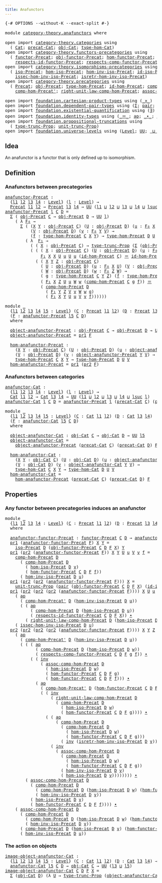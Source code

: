 ```yaml
---
title: Anafunctors
---
```


<pre class="Agda"><a id="37" class="Symbol">{-#</a> <a id="41" class="Keyword">OPTIONS</a> <a id="49" class="Pragma">--without-K</a> <a id="61" class="Pragma">--exact-split</a> <a id="75" class="Symbol">#-}</a>

<a id="80" class="Keyword">module</a> <a id="87" href="category-theory.anafunctors.html" class="Module">category-theory.anafunctors</a> <a id="115" class="Keyword">where</a>

<a id="122" class="Keyword">open</a> <a id="127" class="Keyword">import</a> <a id="134" href="category-theory.categories.html" class="Module">category-theory.categories</a> <a id="161" class="Keyword">using</a>
  <a id="169" class="Symbol">(</a> <a id="171" href="category-theory.categories.html#2113" class="Function">Cat</a><a id="174" class="Symbol">;</a> <a id="176" href="category-theory.categories.html#2263" class="Function">precat-Cat</a><a id="186" class="Symbol">;</a> <a id="188" href="category-theory.categories.html#2313" class="Function">obj-Cat</a><a id="195" class="Symbol">;</a> <a id="197" href="category-theory.categories.html#2443" class="Function">type-hom-Cat</a><a id="209" class="Symbol">)</a>
<a id="211" class="Keyword">open</a> <a id="216" class="Keyword">import</a> <a id="223" href="category-theory.functors-precategories.html" class="Module">category-theory.functors-precategories</a> <a id="262" class="Keyword">using</a>
  <a id="270" class="Symbol">(</a> <a id="272" href="category-theory.functors-precategories.html#1065" class="Function">functor-Precat</a><a id="286" class="Symbol">;</a> <a id="288" href="category-theory.functors-precategories.html#1595" class="Function">obj-functor-Precat</a><a id="306" class="Symbol">;</a> <a id="308" href="category-theory.functors-precategories.html#1691" class="Function">hom-functor-Precat</a><a id="326" class="Symbol">;</a>
    <a id="332" href="category-theory.functors-precategories.html#2238" class="Function">respects-id-functor-Precat</a><a id="358" class="Symbol">;</a> <a id="360" href="category-theory.functors-precategories.html#1912" class="Function">respects-comp-functor-Precat</a><a id="388" class="Symbol">)</a>
<a id="390" class="Keyword">open</a> <a id="395" class="Keyword">import</a> <a id="402" href="category-theory.isomorphisms-precategories.html" class="Module">category-theory.isomorphisms-precategories</a> <a id="445" class="Keyword">using</a>
  <a id="453" class="Symbol">(</a> <a id="455" href="category-theory.isomorphisms-precategories.html#3065" class="Function">iso-Precat</a><a id="465" class="Symbol">;</a> <a id="467" href="category-theory.isomorphisms-precategories.html#3173" class="Function">hom-iso-Precat</a><a id="481" class="Symbol">;</a> <a id="483" href="category-theory.isomorphisms-precategories.html#3526" class="Function">hom-inv-iso-Precat</a><a id="501" class="Symbol">;</a> <a id="503" href="category-theory.isomorphisms-precategories.html#4737" class="Function">id-iso-Precat</a><a id="516" class="Symbol">;</a>
    <a id="522" href="category-theory.isomorphisms-precategories.html#3671" class="Function">issec-hom-inv-iso-Precat</a><a id="546" class="Symbol">;</a> <a id="548" href="category-theory.isomorphisms-precategories.html#3908" class="Function">isretr-hom-inv-iso-Precat</a><a id="573" class="Symbol">)</a>
<a id="575" class="Keyword">open</a> <a id="580" class="Keyword">import</a> <a id="587" href="category-theory.precategories.html" class="Module">category-theory.precategories</a> <a id="617" class="Keyword">using</a>
  <a id="625" class="Symbol">(</a> <a id="627" href="category-theory.precategories.html#2237" class="Function">Precat</a><a id="633" class="Symbol">;</a> <a id="635" href="category-theory.precategories.html#2550" class="Function">obj-Precat</a><a id="645" class="Symbol">;</a> <a id="647" href="category-theory.precategories.html#2669" class="Function">type-hom-Precat</a><a id="662" class="Symbol">;</a> <a id="664" href="category-theory.precategories.html#3826" class="Function">id-hom-Precat</a><a id="677" class="Symbol">;</a> <a id="679" href="category-theory.precategories.html#3051" class="Function">comp-hom-Precat</a><a id="694" class="Symbol">;</a>
    <a id="700" href="category-theory.precategories.html#3218" class="Function">comp-hom-Precat&#39;</a><a id="716" class="Symbol">;</a> <a id="718" href="category-theory.precategories.html#4116" class="Function">right-unit-law-comp-hom-Precat</a><a id="748" class="Symbol">;</a> <a id="750" href="category-theory.precategories.html#3376" class="Function">assoc-comp-hom-Precat</a><a id="771" class="Symbol">)</a>

<a id="774" class="Keyword">open</a> <a id="779" class="Keyword">import</a> <a id="786" href="foundation.cartesian-product-types.html" class="Module">foundation.cartesian-product-types</a> <a id="821" class="Keyword">using</a> <a id="827" class="Symbol">(</a><a id="828" href="foundation-core.cartesian-product-types.html#590" class="Function Operator">_×_</a><a id="831" class="Symbol">)</a>
<a id="833" class="Keyword">open</a> <a id="838" class="Keyword">import</a> <a id="845" href="foundation.dependent-pair-types.html" class="Module">foundation.dependent-pair-types</a> <a id="877" class="Keyword">using</a> <a id="883" class="Symbol">(</a><a id="884" href="foundation-core.dependent-pair-types.html#515" class="Record">Σ</a><a id="885" class="Symbol">;</a> <a id="887" href="foundation-core.dependent-pair-types.html#588" class="InductiveConstructor">pair</a><a id="891" class="Symbol">;</a> <a id="893" href="foundation-core.dependent-pair-types.html#605" class="Field">pr1</a><a id="896" class="Symbol">;</a> <a id="898" href="foundation-core.dependent-pair-types.html#617" class="Field">pr2</a><a id="901" class="Symbol">)</a>
<a id="903" class="Keyword">open</a> <a id="908" class="Keyword">import</a> <a id="915" href="foundation.existential-quantification.html" class="Module">foundation.existential-quantification</a> <a id="953" class="Keyword">using</a> <a id="959" class="Symbol">(</a><a id="960" href="foundation.existential-quantification.html#1774" class="Function">∃</a><a id="961" class="Symbol">)</a>
<a id="963" class="Keyword">open</a> <a id="968" class="Keyword">import</a> <a id="975" href="foundation.identity-types.html" class="Module">foundation.identity-types</a> <a id="1001" class="Keyword">using</a> <a id="1007" class="Symbol">(</a><a id="1008" href="foundation-core.identity-types.html#1865" class="Function Operator">_＝_</a><a id="1011" class="Symbol">;</a> <a id="1013" href="foundation-core.identity-types.html#4003" class="Function">ap</a><a id="1015" class="Symbol">;</a> <a id="1017" href="foundation-core.identity-types.html#2425" class="Function Operator">_∙_</a><a id="1020" class="Symbol">;</a> <a id="1022" href="foundation-core.identity-types.html#2729" class="Function">inv</a><a id="1025" class="Symbol">)</a>
<a id="1027" class="Keyword">open</a> <a id="1032" class="Keyword">import</a> <a id="1039" href="foundation.propositional-truncations.html" class="Module">foundation.propositional-truncations</a> <a id="1076" class="Keyword">using</a>
  <a id="1084" class="Symbol">(</a> <a id="1086" href="foundation.propositional-truncations.html#2206" class="Function">type-trunc-Prop</a><a id="1101" class="Symbol">;</a> <a id="1103" href="foundation.propositional-truncations.html#2290" class="Function">unit-trunc-Prop</a><a id="1118" class="Symbol">)</a>
<a id="1120" class="Keyword">open</a> <a id="1125" class="Keyword">import</a> <a id="1132" href="foundation.universe-levels.html" class="Module">foundation.universe-levels</a> <a id="1159" class="Keyword">using</a> <a id="1165" class="Symbol">(</a><a id="1166" href="Agda.Primitive.html#597" class="Postulate">Level</a><a id="1171" class="Symbol">;</a> <a id="1173" href="foundation-core.universe-levels.html#235" class="Primitive">UU</a><a id="1175" class="Symbol">;</a> <a id="1177" href="Agda.Primitive.html#810" class="Primitive Operator">_⊔_</a><a id="1180" class="Symbol">;</a> <a id="1182" href="Agda.Primitive.html#780" class="Primitive">lsuc</a><a id="1186" class="Symbol">)</a>
</pre>
## Idea

An anafunctor is a functor that is only defined up to isomorphism.

## Definition

### Anafunctors between precategories

<pre class="Agda"><a id="anafunctor-Precat"></a><a id="1332" href="category-theory.anafunctors.html#1332" class="Function">anafunctor-Precat</a> <a id="1350" class="Symbol">:</a>
  <a id="1354" class="Symbol">{</a><a id="1355" href="category-theory.anafunctors.html#1355" class="Bound">l1</a> <a id="1358" href="category-theory.anafunctors.html#1358" class="Bound">l2</a> <a id="1361" href="category-theory.anafunctors.html#1361" class="Bound">l3</a> <a id="1364" href="category-theory.anafunctors.html#1364" class="Bound">l4</a> <a id="1367" class="Symbol">:</a> <a id="1369" href="Agda.Primitive.html#597" class="Postulate">Level</a><a id="1374" class="Symbol">}</a> <a id="1376" class="Symbol">(</a><a id="1377" href="category-theory.anafunctors.html#1377" class="Bound">l</a> <a id="1379" class="Symbol">:</a> <a id="1381" href="Agda.Primitive.html#597" class="Postulate">Level</a><a id="1386" class="Symbol">)</a> <a id="1388" class="Symbol">→</a>
  <a id="1392" href="category-theory.precategories.html#2237" class="Function">Precat</a> <a id="1399" href="category-theory.anafunctors.html#1355" class="Bound">l1</a> <a id="1402" href="category-theory.anafunctors.html#1358" class="Bound">l2</a> <a id="1405" class="Symbol">→</a> <a id="1407" href="category-theory.precategories.html#2237" class="Function">Precat</a> <a id="1414" href="category-theory.anafunctors.html#1361" class="Bound">l3</a> <a id="1417" href="category-theory.anafunctors.html#1364" class="Bound">l4</a> <a id="1420" class="Symbol">→</a> <a id="1422" href="foundation-core.universe-levels.html#235" class="Primitive">UU</a> <a id="1425" class="Symbol">(</a><a id="1426" href="category-theory.anafunctors.html#1355" class="Bound">l1</a> <a id="1429" href="Agda.Primitive.html#810" class="Primitive Operator">⊔</a> <a id="1431" href="category-theory.anafunctors.html#1358" class="Bound">l2</a> <a id="1434" href="Agda.Primitive.html#810" class="Primitive Operator">⊔</a> <a id="1436" href="category-theory.anafunctors.html#1361" class="Bound">l3</a> <a id="1439" href="Agda.Primitive.html#810" class="Primitive Operator">⊔</a> <a id="1441" href="category-theory.anafunctors.html#1364" class="Bound">l4</a> <a id="1444" href="Agda.Primitive.html#810" class="Primitive Operator">⊔</a> <a id="1446" href="Agda.Primitive.html#780" class="Primitive">lsuc</a> <a id="1451" href="category-theory.anafunctors.html#1377" class="Bound">l</a><a id="1452" class="Symbol">)</a>
<a id="1454" href="category-theory.anafunctors.html#1332" class="Function">anafunctor-Precat</a> <a id="1472" href="category-theory.anafunctors.html#1472" class="Bound">l</a> <a id="1474" href="category-theory.anafunctors.html#1474" class="Bound">C</a> <a id="1476" href="category-theory.anafunctors.html#1476" class="Bound">D</a> <a id="1478" class="Symbol">=</a>
  <a id="1482" href="foundation-core.dependent-pair-types.html#515" class="Record">Σ</a> <a id="1484" class="Symbol">(</a> <a id="1486" href="category-theory.precategories.html#2550" class="Function">obj-Precat</a> <a id="1497" href="category-theory.anafunctors.html#1474" class="Bound">C</a> <a id="1499" class="Symbol">→</a> <a id="1501" href="category-theory.precategories.html#2550" class="Function">obj-Precat</a> <a id="1512" href="category-theory.anafunctors.html#1476" class="Bound">D</a> <a id="1514" class="Symbol">→</a> <a id="1516" href="foundation-core.universe-levels.html#235" class="Primitive">UU</a> <a id="1519" href="category-theory.anafunctors.html#1472" class="Bound">l</a><a id="1520" class="Symbol">)</a>
    <a id="1526" class="Symbol">(</a> <a id="1528" class="Symbol">λ</a> <a id="1530" href="category-theory.anafunctors.html#1530" class="Bound">F₀</a> <a id="1533" class="Symbol">→</a>
      <a id="1541" href="foundation-core.dependent-pair-types.html#515" class="Record">Σ</a> <a id="1543" class="Symbol">(</a> <a id="1545" class="Symbol">(</a><a id="1546" href="category-theory.anafunctors.html#1546" class="Bound">X</a> <a id="1548" href="category-theory.anafunctors.html#1548" class="Bound">Y</a> <a id="1550" class="Symbol">:</a> <a id="1552" href="category-theory.precategories.html#2550" class="Function">obj-Precat</a> <a id="1563" href="category-theory.anafunctors.html#1474" class="Bound">C</a><a id="1564" class="Symbol">)</a> <a id="1566" class="Symbol">(</a><a id="1567" href="category-theory.anafunctors.html#1567" class="Bound">U</a> <a id="1569" class="Symbol">:</a> <a id="1571" href="category-theory.precategories.html#2550" class="Function">obj-Precat</a> <a id="1582" href="category-theory.anafunctors.html#1476" class="Bound">D</a><a id="1583" class="Symbol">)</a> <a id="1585" class="Symbol">(</a><a id="1586" href="category-theory.anafunctors.html#1586" class="Bound">u</a> <a id="1588" class="Symbol">:</a> <a id="1590" href="category-theory.anafunctors.html#1530" class="Bound">F₀</a> <a id="1593" href="category-theory.anafunctors.html#1546" class="Bound">X</a> <a id="1595" href="category-theory.anafunctors.html#1567" class="Bound">U</a><a id="1596" class="Symbol">)</a> <a id="1598" class="Symbol">→</a>
          <a id="1610" class="Symbol">(</a><a id="1611" href="category-theory.anafunctors.html#1611" class="Bound">V</a> <a id="1613" class="Symbol">:</a> <a id="1615" href="category-theory.precategories.html#2550" class="Function">obj-Precat</a> <a id="1626" href="category-theory.anafunctors.html#1476" class="Bound">D</a><a id="1627" class="Symbol">)</a> <a id="1629" class="Symbol">(</a><a id="1630" href="category-theory.anafunctors.html#1630" class="Bound">v</a> <a id="1632" class="Symbol">:</a> <a id="1634" href="category-theory.anafunctors.html#1530" class="Bound">F₀</a> <a id="1637" href="category-theory.anafunctors.html#1548" class="Bound">Y</a> <a id="1639" href="category-theory.anafunctors.html#1611" class="Bound">V</a><a id="1640" class="Symbol">)</a> <a id="1642" class="Symbol">→</a>
          <a id="1654" class="Symbol">(</a><a id="1655" href="category-theory.anafunctors.html#1655" class="Bound">f</a> <a id="1657" class="Symbol">:</a> <a id="1659" href="category-theory.precategories.html#2669" class="Function">type-hom-Precat</a> <a id="1675" href="category-theory.anafunctors.html#1474" class="Bound">C</a> <a id="1677" href="category-theory.anafunctors.html#1546" class="Bound">X</a> <a id="1679" href="category-theory.anafunctors.html#1548" class="Bound">Y</a><a id="1680" class="Symbol">)</a> <a id="1682" class="Symbol">→</a> <a id="1684" href="category-theory.precategories.html#2669" class="Function">type-hom-Precat</a> <a id="1700" href="category-theory.anafunctors.html#1476" class="Bound">D</a> <a id="1702" href="category-theory.anafunctors.html#1567" class="Bound">U</a> <a id="1704" href="category-theory.anafunctors.html#1611" class="Bound">V</a><a id="1705" class="Symbol">)</a>
        <a id="1715" class="Symbol">(</a> <a id="1717" class="Symbol">λ</a>  <a id="1720" href="category-theory.anafunctors.html#1720" class="Bound">F₁</a> <a id="1723" class="Symbol">→</a>
          <a id="1735" class="Symbol">(</a> <a id="1737" class="Symbol">(</a> <a id="1739" href="category-theory.anafunctors.html#1739" class="Bound">X</a> <a id="1741" class="Symbol">:</a> <a id="1743" href="category-theory.precategories.html#2550" class="Function">obj-Precat</a> <a id="1754" href="category-theory.anafunctors.html#1474" class="Bound">C</a><a id="1755" class="Symbol">)</a> <a id="1757" class="Symbol">→</a> <a id="1759" href="foundation.propositional-truncations.html#2206" class="Function">type-trunc-Prop</a> <a id="1775" class="Symbol">(</a><a id="1776" href="foundation-core.dependent-pair-types.html#515" class="Record">Σ</a> <a id="1778" class="Symbol">(</a><a id="1779" href="category-theory.precategories.html#2550" class="Function">obj-Precat</a> <a id="1790" href="category-theory.anafunctors.html#1476" class="Bound">D</a><a id="1791" class="Symbol">)</a> <a id="1793" class="Symbol">(</a><a id="1794" href="category-theory.anafunctors.html#1530" class="Bound">F₀</a> <a id="1797" href="category-theory.anafunctors.html#1739" class="Bound">X</a><a id="1798" class="Symbol">)))</a> <a id="1802" href="foundation-core.cartesian-product-types.html#590" class="Function Operator">×</a>
          <a id="1814" class="Symbol">(</a> <a id="1816" class="Symbol">(</a> <a id="1818" class="Symbol">(</a> <a id="1820" href="category-theory.anafunctors.html#1820" class="Bound">X</a> <a id="1822" class="Symbol">:</a> <a id="1824" href="category-theory.precategories.html#2550" class="Function">obj-Precat</a> <a id="1835" href="category-theory.anafunctors.html#1474" class="Bound">C</a><a id="1836" class="Symbol">)</a> <a id="1838" class="Symbol">(</a><a id="1839" href="category-theory.anafunctors.html#1839" class="Bound">U</a> <a id="1841" class="Symbol">:</a> <a id="1843" href="category-theory.precategories.html#2550" class="Function">obj-Precat</a> <a id="1854" href="category-theory.anafunctors.html#1476" class="Bound">D</a><a id="1855" class="Symbol">)</a> <a id="1857" class="Symbol">(</a><a id="1858" href="category-theory.anafunctors.html#1858" class="Bound">u</a> <a id="1860" class="Symbol">:</a> <a id="1862" href="category-theory.anafunctors.html#1530" class="Bound">F₀</a> <a id="1865" href="category-theory.anafunctors.html#1820" class="Bound">X</a> <a id="1867" href="category-theory.anafunctors.html#1839" class="Bound">U</a><a id="1868" class="Symbol">)</a> <a id="1870" class="Symbol">→</a>
              <a id="1886" href="category-theory.anafunctors.html#1720" class="Bound">F₁</a> <a id="1889" href="category-theory.anafunctors.html#1820" class="Bound">X</a> <a id="1891" href="category-theory.anafunctors.html#1820" class="Bound">X</a> <a id="1893" href="category-theory.anafunctors.html#1839" class="Bound">U</a> <a id="1895" href="category-theory.anafunctors.html#1858" class="Bound">u</a> <a id="1897" href="category-theory.anafunctors.html#1839" class="Bound">U</a> <a id="1899" href="category-theory.anafunctors.html#1858" class="Bound">u</a> <a id="1901" class="Symbol">(</a><a id="1902" href="category-theory.precategories.html#3826" class="Function">id-hom-Precat</a> <a id="1916" href="category-theory.anafunctors.html#1474" class="Bound">C</a><a id="1917" class="Symbol">)</a> <a id="1919" href="foundation-core.identity-types.html#1865" class="Function Operator">＝</a> <a id="1921" href="category-theory.precategories.html#3826" class="Function">id-hom-Precat</a> <a id="1935" href="category-theory.anafunctors.html#1476" class="Bound">D</a><a id="1936" class="Symbol">)</a> <a id="1938" href="foundation-core.cartesian-product-types.html#590" class="Function Operator">×</a>
            <a id="1952" class="Symbol">(</a> <a id="1954" class="Symbol">(</a> <a id="1956" href="category-theory.anafunctors.html#1956" class="Bound">X</a> <a id="1958" href="category-theory.anafunctors.html#1958" class="Bound">Y</a> <a id="1960" href="category-theory.anafunctors.html#1960" class="Bound">Z</a> <a id="1962" class="Symbol">:</a> <a id="1964" href="category-theory.precategories.html#2550" class="Function">obj-Precat</a> <a id="1975" href="category-theory.anafunctors.html#1474" class="Bound">C</a><a id="1976" class="Symbol">)</a>
              <a id="1992" class="Symbol">(</a> <a id="1994" href="category-theory.anafunctors.html#1994" class="Bound">U</a> <a id="1996" class="Symbol">:</a> <a id="1998" href="category-theory.precategories.html#2550" class="Function">obj-Precat</a> <a id="2009" href="category-theory.anafunctors.html#1476" class="Bound">D</a><a id="2010" class="Symbol">)</a> <a id="2012" class="Symbol">(</a><a id="2013" href="category-theory.anafunctors.html#2013" class="Bound">u</a> <a id="2015" class="Symbol">:</a> <a id="2017" href="category-theory.anafunctors.html#1530" class="Bound">F₀</a> <a id="2020" href="category-theory.anafunctors.html#1956" class="Bound">X</a> <a id="2022" href="category-theory.anafunctors.html#1994" class="Bound">U</a><a id="2023" class="Symbol">)</a> <a id="2025" class="Symbol">(</a><a id="2026" href="category-theory.anafunctors.html#2026" class="Bound">V</a> <a id="2028" class="Symbol">:</a> <a id="2030" href="category-theory.precategories.html#2550" class="Function">obj-Precat</a> <a id="2041" href="category-theory.anafunctors.html#1476" class="Bound">D</a><a id="2042" class="Symbol">)</a> <a id="2044" class="Symbol">(</a><a id="2045" href="category-theory.anafunctors.html#2045" class="Bound">v</a> <a id="2047" class="Symbol">:</a> <a id="2049" href="category-theory.anafunctors.html#1530" class="Bound">F₀</a> <a id="2052" href="category-theory.anafunctors.html#1958" class="Bound">Y</a> <a id="2054" href="category-theory.anafunctors.html#2026" class="Bound">V</a><a id="2055" class="Symbol">)</a>
              <a id="2071" class="Symbol">(</a> <a id="2073" href="category-theory.anafunctors.html#2073" class="Bound">W</a> <a id="2075" class="Symbol">:</a> <a id="2077" href="category-theory.precategories.html#2550" class="Function">obj-Precat</a> <a id="2088" href="category-theory.anafunctors.html#1476" class="Bound">D</a><a id="2089" class="Symbol">)</a> <a id="2091" class="Symbol">(</a><a id="2092" href="category-theory.anafunctors.html#2092" class="Bound">w</a> <a id="2094" class="Symbol">:</a> <a id="2096" href="category-theory.anafunctors.html#1530" class="Bound">F₀</a> <a id="2099" href="category-theory.anafunctors.html#1960" class="Bound">Z</a> <a id="2101" href="category-theory.anafunctors.html#2073" class="Bound">W</a><a id="2102" class="Symbol">)</a> <a id="2104" class="Symbol">→</a>
              <a id="2120" class="Symbol">(</a> <a id="2122" href="category-theory.anafunctors.html#2122" class="Bound">g</a> <a id="2124" class="Symbol">:</a> <a id="2126" href="category-theory.precategories.html#2669" class="Function">type-hom-Precat</a> <a id="2142" href="category-theory.anafunctors.html#1474" class="Bound">C</a> <a id="2144" href="category-theory.anafunctors.html#1958" class="Bound">Y</a> <a id="2146" href="category-theory.anafunctors.html#1960" class="Bound">Z</a><a id="2147" class="Symbol">)</a> <a id="2149" class="Symbol">(</a><a id="2150" href="category-theory.anafunctors.html#2150" class="Bound">f</a> <a id="2152" class="Symbol">:</a> <a id="2154" href="category-theory.precategories.html#2669" class="Function">type-hom-Precat</a> <a id="2170" href="category-theory.anafunctors.html#1474" class="Bound">C</a> <a id="2172" href="category-theory.anafunctors.html#1956" class="Bound">X</a> <a id="2174" href="category-theory.anafunctors.html#1958" class="Bound">Y</a><a id="2175" class="Symbol">)</a> <a id="2177" class="Symbol">→</a>
              <a id="2193" class="Symbol">(</a> <a id="2195" href="category-theory.anafunctors.html#1720" class="Bound">F₁</a> <a id="2198" href="category-theory.anafunctors.html#1956" class="Bound">X</a> <a id="2200" href="category-theory.anafunctors.html#1960" class="Bound">Z</a> <a id="2202" href="category-theory.anafunctors.html#1994" class="Bound">U</a> <a id="2204" href="category-theory.anafunctors.html#2013" class="Bound">u</a> <a id="2206" href="category-theory.anafunctors.html#2073" class="Bound">W</a> <a id="2208" href="category-theory.anafunctors.html#2092" class="Bound">w</a> <a id="2210" class="Symbol">(</a><a id="2211" href="category-theory.precategories.html#3051" class="Function">comp-hom-Precat</a> <a id="2227" href="category-theory.anafunctors.html#1474" class="Bound">C</a> <a id="2229" href="category-theory.anafunctors.html#2122" class="Bound">g</a> <a id="2231" href="category-theory.anafunctors.html#2150" class="Bound">f</a><a id="2232" class="Symbol">))</a> <a id="2235" href="foundation-core.identity-types.html#1865" class="Function Operator">＝</a>
              <a id="2251" class="Symbol">(</a> <a id="2253" href="category-theory.precategories.html#3051" class="Function">comp-hom-Precat</a> <a id="2269" href="category-theory.anafunctors.html#1476" class="Bound">D</a>
                <a id="2287" class="Symbol">(</a> <a id="2289" href="category-theory.anafunctors.html#1720" class="Bound">F₁</a> <a id="2292" href="category-theory.anafunctors.html#1958" class="Bound">Y</a> <a id="2294" href="category-theory.anafunctors.html#1960" class="Bound">Z</a> <a id="2296" href="category-theory.anafunctors.html#2026" class="Bound">V</a> <a id="2298" href="category-theory.anafunctors.html#2045" class="Bound">v</a> <a id="2300" href="category-theory.anafunctors.html#2073" class="Bound">W</a> <a id="2302" href="category-theory.anafunctors.html#2092" class="Bound">w</a> <a id="2304" href="category-theory.anafunctors.html#2122" class="Bound">g</a><a id="2305" class="Symbol">)</a>
                <a id="2323" class="Symbol">(</a> <a id="2325" href="category-theory.anafunctors.html#1720" class="Bound">F₁</a> <a id="2328" href="category-theory.anafunctors.html#1956" class="Bound">X</a> <a id="2330" href="category-theory.anafunctors.html#1958" class="Bound">Y</a> <a id="2332" href="category-theory.anafunctors.html#1994" class="Bound">U</a> <a id="2334" href="category-theory.anafunctors.html#2013" class="Bound">u</a> <a id="2336" href="category-theory.anafunctors.html#2026" class="Bound">V</a> <a id="2338" href="category-theory.anafunctors.html#2045" class="Bound">v</a> <a id="2340" href="category-theory.anafunctors.html#2150" class="Bound">f</a><a id="2341" class="Symbol">))))))</a>

<a id="2349" class="Keyword">module</a> <a id="2356" href="category-theory.anafunctors.html#2356" class="Module">_</a>
  <a id="2360" class="Symbol">{</a><a id="2361" href="category-theory.anafunctors.html#2361" class="Bound">l1</a> <a id="2364" href="category-theory.anafunctors.html#2364" class="Bound">l2</a> <a id="2367" href="category-theory.anafunctors.html#2367" class="Bound">l3</a> <a id="2370" href="category-theory.anafunctors.html#2370" class="Bound">l4</a> <a id="2373" href="category-theory.anafunctors.html#2373" class="Bound">l5</a> <a id="2376" class="Symbol">:</a> <a id="2378" href="Agda.Primitive.html#597" class="Postulate">Level</a><a id="2383" class="Symbol">}</a> <a id="2385" class="Symbol">(</a><a id="2386" href="category-theory.anafunctors.html#2386" class="Bound">C</a> <a id="2388" class="Symbol">:</a> <a id="2390" href="category-theory.precategories.html#2237" class="Function">Precat</a> <a id="2397" href="category-theory.anafunctors.html#2361" class="Bound">l1</a> <a id="2400" href="category-theory.anafunctors.html#2364" class="Bound">l2</a><a id="2402" class="Symbol">)</a> <a id="2404" class="Symbol">(</a><a id="2405" href="category-theory.anafunctors.html#2405" class="Bound">D</a> <a id="2407" class="Symbol">:</a> <a id="2409" href="category-theory.precategories.html#2237" class="Function">Precat</a> <a id="2416" href="category-theory.anafunctors.html#2367" class="Bound">l3</a> <a id="2419" href="category-theory.anafunctors.html#2370" class="Bound">l4</a><a id="2421" class="Symbol">)</a>
  <a id="2425" class="Symbol">(</a><a id="2426" href="category-theory.anafunctors.html#2426" class="Bound">F</a> <a id="2428" class="Symbol">:</a> <a id="2430" href="category-theory.anafunctors.html#1332" class="Function">anafunctor-Precat</a> <a id="2448" href="category-theory.anafunctors.html#2373" class="Bound">l5</a> <a id="2451" href="category-theory.anafunctors.html#2386" class="Bound">C</a> <a id="2453" href="category-theory.anafunctors.html#2405" class="Bound">D</a><a id="2454" class="Symbol">)</a>
  <a id="2458" class="Keyword">where</a>
  
  <a id="2469" href="category-theory.anafunctors.html#2469" class="Function">object-anafunctor-Precat</a> <a id="2494" class="Symbol">:</a> <a id="2496" href="category-theory.precategories.html#2550" class="Function">obj-Precat</a> <a id="2507" href="category-theory.anafunctors.html#2386" class="Bound">C</a> <a id="2509" class="Symbol">→</a> <a id="2511" href="category-theory.precategories.html#2550" class="Function">obj-Precat</a> <a id="2522" href="category-theory.anafunctors.html#2405" class="Bound">D</a> <a id="2524" class="Symbol">→</a> <a id="2526" href="foundation-core.universe-levels.html#235" class="Primitive">UU</a> <a id="2529" href="category-theory.anafunctors.html#2373" class="Bound">l5</a>
  <a id="2534" href="category-theory.anafunctors.html#2469" class="Function">object-anafunctor-Precat</a> <a id="2559" class="Symbol">=</a> <a id="2561" href="foundation-core.dependent-pair-types.html#605" class="Field">pr1</a> <a id="2565" href="category-theory.anafunctors.html#2426" class="Bound">F</a>

  <a id="2570" href="category-theory.anafunctors.html#2570" class="Function">hom-anafunctor-Precat</a> <a id="2592" class="Symbol">:</a>
    <a id="2598" class="Symbol">(</a><a id="2599" href="category-theory.anafunctors.html#2599" class="Bound">X</a> <a id="2601" href="category-theory.anafunctors.html#2601" class="Bound">Y</a> <a id="2603" class="Symbol">:</a> <a id="2605" href="category-theory.precategories.html#2550" class="Function">obj-Precat</a> <a id="2616" href="category-theory.anafunctors.html#2386" class="Bound">C</a><a id="2617" class="Symbol">)</a> <a id="2619" class="Symbol">(</a><a id="2620" href="category-theory.anafunctors.html#2620" class="Bound">U</a> <a id="2622" class="Symbol">:</a> <a id="2624" href="category-theory.precategories.html#2550" class="Function">obj-Precat</a> <a id="2635" href="category-theory.anafunctors.html#2405" class="Bound">D</a><a id="2636" class="Symbol">)</a> <a id="2638" class="Symbol">(</a><a id="2639" href="category-theory.anafunctors.html#2639" class="Bound">u</a> <a id="2641" class="Symbol">:</a> <a id="2643" href="category-theory.anafunctors.html#2469" class="Function">object-anafunctor-Precat</a> <a id="2668" href="category-theory.anafunctors.html#2599" class="Bound">X</a> <a id="2670" href="category-theory.anafunctors.html#2620" class="Bound">U</a><a id="2671" class="Symbol">)</a>
    <a id="2677" class="Symbol">(</a><a id="2678" href="category-theory.anafunctors.html#2678" class="Bound">V</a> <a id="2680" class="Symbol">:</a> <a id="2682" href="category-theory.precategories.html#2550" class="Function">obj-Precat</a> <a id="2693" href="category-theory.anafunctors.html#2405" class="Bound">D</a><a id="2694" class="Symbol">)</a> <a id="2696" class="Symbol">(</a><a id="2697" href="category-theory.anafunctors.html#2697" class="Bound">v</a> <a id="2699" class="Symbol">:</a> <a id="2701" href="category-theory.anafunctors.html#2469" class="Function">object-anafunctor-Precat</a> <a id="2726" href="category-theory.anafunctors.html#2601" class="Bound">Y</a> <a id="2728" href="category-theory.anafunctors.html#2678" class="Bound">V</a><a id="2729" class="Symbol">)</a> <a id="2731" class="Symbol">→</a>
    <a id="2737" href="category-theory.precategories.html#2669" class="Function">type-hom-Precat</a> <a id="2753" href="category-theory.anafunctors.html#2386" class="Bound">C</a> <a id="2755" href="category-theory.anafunctors.html#2599" class="Bound">X</a> <a id="2757" href="category-theory.anafunctors.html#2601" class="Bound">Y</a> <a id="2759" class="Symbol">→</a> <a id="2761" href="category-theory.precategories.html#2669" class="Function">type-hom-Precat</a> <a id="2777" href="category-theory.anafunctors.html#2405" class="Bound">D</a> <a id="2779" href="category-theory.anafunctors.html#2620" class="Bound">U</a> <a id="2781" href="category-theory.anafunctors.html#2678" class="Bound">V</a>
  <a id="2785" href="category-theory.anafunctors.html#2570" class="Function">hom-anafunctor-Precat</a> <a id="2807" class="Symbol">=</a> <a id="2809" href="foundation-core.dependent-pair-types.html#605" class="Field">pr1</a> <a id="2813" class="Symbol">(</a><a id="2814" href="foundation-core.dependent-pair-types.html#617" class="Field">pr2</a> <a id="2818" href="category-theory.anafunctors.html#2426" class="Bound">F</a><a id="2819" class="Symbol">)</a>
</pre>
### Anafunctors between categories

<pre class="Agda"><a id="anafunctor-Cat"></a><a id="2870" href="category-theory.anafunctors.html#2870" class="Function">anafunctor-Cat</a> <a id="2885" class="Symbol">:</a>
  <a id="2889" class="Symbol">{</a><a id="2890" href="category-theory.anafunctors.html#2890" class="Bound">l1</a> <a id="2893" href="category-theory.anafunctors.html#2893" class="Bound">l2</a> <a id="2896" href="category-theory.anafunctors.html#2896" class="Bound">l3</a> <a id="2899" href="category-theory.anafunctors.html#2899" class="Bound">l4</a> <a id="2902" class="Symbol">:</a> <a id="2904" href="Agda.Primitive.html#597" class="Postulate">Level</a><a id="2909" class="Symbol">}</a> <a id="2911" class="Symbol">(</a><a id="2912" href="category-theory.anafunctors.html#2912" class="Bound">l</a> <a id="2914" class="Symbol">:</a> <a id="2916" href="Agda.Primitive.html#597" class="Postulate">Level</a><a id="2921" class="Symbol">)</a> <a id="2923" class="Symbol">→</a>
  <a id="2927" href="category-theory.categories.html#2113" class="Function">Cat</a> <a id="2931" href="category-theory.anafunctors.html#2890" class="Bound">l1</a> <a id="2934" href="category-theory.anafunctors.html#2893" class="Bound">l2</a> <a id="2937" class="Symbol">→</a> <a id="2939" href="category-theory.categories.html#2113" class="Function">Cat</a> <a id="2943" href="category-theory.anafunctors.html#2896" class="Bound">l3</a> <a id="2946" href="category-theory.anafunctors.html#2899" class="Bound">l4</a> <a id="2949" class="Symbol">→</a> <a id="2951" href="foundation-core.universe-levels.html#235" class="Primitive">UU</a> <a id="2954" class="Symbol">(</a><a id="2955" href="category-theory.anafunctors.html#2890" class="Bound">l1</a> <a id="2958" href="Agda.Primitive.html#810" class="Primitive Operator">⊔</a> <a id="2960" href="category-theory.anafunctors.html#2893" class="Bound">l2</a> <a id="2963" href="Agda.Primitive.html#810" class="Primitive Operator">⊔</a> <a id="2965" href="category-theory.anafunctors.html#2896" class="Bound">l3</a> <a id="2968" href="Agda.Primitive.html#810" class="Primitive Operator">⊔</a> <a id="2970" href="category-theory.anafunctors.html#2899" class="Bound">l4</a> <a id="2973" href="Agda.Primitive.html#810" class="Primitive Operator">⊔</a> <a id="2975" href="Agda.Primitive.html#780" class="Primitive">lsuc</a> <a id="2980" href="category-theory.anafunctors.html#2912" class="Bound">l</a><a id="2981" class="Symbol">)</a>
<a id="2983" href="category-theory.anafunctors.html#2870" class="Function">anafunctor-Cat</a> <a id="2998" href="category-theory.anafunctors.html#2998" class="Bound">l</a> <a id="3000" href="category-theory.anafunctors.html#3000" class="Bound">C</a> <a id="3002" href="category-theory.anafunctors.html#3002" class="Bound">D</a> <a id="3004" class="Symbol">=</a> <a id="3006" href="category-theory.anafunctors.html#1332" class="Function">anafunctor-Precat</a> <a id="3024" href="category-theory.anafunctors.html#2998" class="Bound">l</a> <a id="3026" class="Symbol">(</a><a id="3027" href="category-theory.categories.html#2263" class="Function">precat-Cat</a> <a id="3038" href="category-theory.anafunctors.html#3000" class="Bound">C</a><a id="3039" class="Symbol">)</a> <a id="3041" class="Symbol">(</a><a id="3042" href="category-theory.categories.html#2263" class="Function">precat-Cat</a> <a id="3053" href="category-theory.anafunctors.html#3002" class="Bound">D</a><a id="3054" class="Symbol">)</a>

<a id="3057" class="Keyword">module</a> <a id="3064" href="category-theory.anafunctors.html#3064" class="Module">_</a>
  <a id="3068" class="Symbol">{</a><a id="3069" href="category-theory.anafunctors.html#3069" class="Bound">l1</a> <a id="3072" href="category-theory.anafunctors.html#3072" class="Bound">l2</a> <a id="3075" href="category-theory.anafunctors.html#3075" class="Bound">l3</a> <a id="3078" href="category-theory.anafunctors.html#3078" class="Bound">l4</a> <a id="3081" href="category-theory.anafunctors.html#3081" class="Bound">l5</a> <a id="3084" class="Symbol">:</a> <a id="3086" href="Agda.Primitive.html#597" class="Postulate">Level</a><a id="3091" class="Symbol">}</a> <a id="3093" class="Symbol">(</a><a id="3094" href="category-theory.anafunctors.html#3094" class="Bound">C</a> <a id="3096" class="Symbol">:</a> <a id="3098" href="category-theory.categories.html#2113" class="Function">Cat</a> <a id="3102" href="category-theory.anafunctors.html#3069" class="Bound">l1</a> <a id="3105" href="category-theory.anafunctors.html#3072" class="Bound">l2</a><a id="3107" class="Symbol">)</a> <a id="3109" class="Symbol">(</a><a id="3110" href="category-theory.anafunctors.html#3110" class="Bound">D</a> <a id="3112" class="Symbol">:</a> <a id="3114" href="category-theory.categories.html#2113" class="Function">Cat</a> <a id="3118" href="category-theory.anafunctors.html#3075" class="Bound">l3</a> <a id="3121" href="category-theory.anafunctors.html#3078" class="Bound">l4</a><a id="3123" class="Symbol">)</a>
  <a id="3127" class="Symbol">(</a><a id="3128" href="category-theory.anafunctors.html#3128" class="Bound">F</a> <a id="3130" class="Symbol">:</a> <a id="3132" href="category-theory.anafunctors.html#2870" class="Function">anafunctor-Cat</a> <a id="3147" href="category-theory.anafunctors.html#3081" class="Bound">l5</a> <a id="3150" href="category-theory.anafunctors.html#3094" class="Bound">C</a> <a id="3152" href="category-theory.anafunctors.html#3110" class="Bound">D</a><a id="3153" class="Symbol">)</a>
  <a id="3157" class="Keyword">where</a>
  
  <a id="3168" href="category-theory.anafunctors.html#3168" class="Function">object-anafunctor-Cat</a> <a id="3190" class="Symbol">:</a> <a id="3192" href="category-theory.categories.html#2313" class="Function">obj-Cat</a> <a id="3200" href="category-theory.anafunctors.html#3094" class="Bound">C</a> <a id="3202" class="Symbol">→</a> <a id="3204" href="category-theory.categories.html#2313" class="Function">obj-Cat</a> <a id="3212" href="category-theory.anafunctors.html#3110" class="Bound">D</a> <a id="3214" class="Symbol">→</a> <a id="3216" href="foundation-core.universe-levels.html#235" class="Primitive">UU</a> <a id="3219" href="category-theory.anafunctors.html#3081" class="Bound">l5</a>
  <a id="3224" href="category-theory.anafunctors.html#3168" class="Function">object-anafunctor-Cat</a> <a id="3246" class="Symbol">=</a>
    <a id="3252" href="category-theory.anafunctors.html#2469" class="Function">object-anafunctor-Precat</a> <a id="3277" class="Symbol">(</a><a id="3278" href="category-theory.categories.html#2263" class="Function">precat-Cat</a> <a id="3289" href="category-theory.anafunctors.html#3094" class="Bound">C</a><a id="3290" class="Symbol">)</a> <a id="3292" class="Symbol">(</a><a id="3293" href="category-theory.categories.html#2263" class="Function">precat-Cat</a> <a id="3304" href="category-theory.anafunctors.html#3110" class="Bound">D</a><a id="3305" class="Symbol">)</a> <a id="3307" href="category-theory.anafunctors.html#3128" class="Bound">F</a>

  <a id="3312" href="category-theory.anafunctors.html#3312" class="Function">hom-anafunctor-Cat</a> <a id="3331" class="Symbol">:</a>
    <a id="3337" class="Symbol">(</a><a id="3338" href="category-theory.anafunctors.html#3338" class="Bound">X</a> <a id="3340" href="category-theory.anafunctors.html#3340" class="Bound">Y</a> <a id="3342" class="Symbol">:</a> <a id="3344" href="category-theory.categories.html#2313" class="Function">obj-Cat</a> <a id="3352" href="category-theory.anafunctors.html#3094" class="Bound">C</a><a id="3353" class="Symbol">)</a> <a id="3355" class="Symbol">(</a><a id="3356" href="category-theory.anafunctors.html#3356" class="Bound">U</a> <a id="3358" class="Symbol">:</a> <a id="3360" href="category-theory.categories.html#2313" class="Function">obj-Cat</a> <a id="3368" href="category-theory.anafunctors.html#3110" class="Bound">D</a><a id="3369" class="Symbol">)</a> <a id="3371" class="Symbol">(</a><a id="3372" href="category-theory.anafunctors.html#3372" class="Bound">u</a> <a id="3374" class="Symbol">:</a> <a id="3376" href="category-theory.anafunctors.html#3168" class="Function">object-anafunctor-Cat</a> <a id="3398" href="category-theory.anafunctors.html#3338" class="Bound">X</a> <a id="3400" href="category-theory.anafunctors.html#3356" class="Bound">U</a><a id="3401" class="Symbol">)</a>
    <a id="3407" class="Symbol">(</a><a id="3408" href="category-theory.anafunctors.html#3408" class="Bound">V</a> <a id="3410" class="Symbol">:</a> <a id="3412" href="category-theory.categories.html#2313" class="Function">obj-Cat</a> <a id="3420" href="category-theory.anafunctors.html#3110" class="Bound">D</a><a id="3421" class="Symbol">)</a> <a id="3423" class="Symbol">(</a><a id="3424" href="category-theory.anafunctors.html#3424" class="Bound">v</a> <a id="3426" class="Symbol">:</a> <a id="3428" href="category-theory.anafunctors.html#3168" class="Function">object-anafunctor-Cat</a> <a id="3450" href="category-theory.anafunctors.html#3340" class="Bound">Y</a> <a id="3452" href="category-theory.anafunctors.html#3408" class="Bound">V</a><a id="3453" class="Symbol">)</a> <a id="3455" class="Symbol">→</a>
    <a id="3461" href="category-theory.categories.html#2443" class="Function">type-hom-Cat</a> <a id="3474" href="category-theory.anafunctors.html#3094" class="Bound">C</a> <a id="3476" href="category-theory.anafunctors.html#3338" class="Bound">X</a> <a id="3478" href="category-theory.anafunctors.html#3340" class="Bound">Y</a> <a id="3480" class="Symbol">→</a> <a id="3482" href="category-theory.categories.html#2443" class="Function">type-hom-Cat</a> <a id="3495" href="category-theory.anafunctors.html#3110" class="Bound">D</a> <a id="3497" href="category-theory.anafunctors.html#3356" class="Bound">U</a> <a id="3499" href="category-theory.anafunctors.html#3408" class="Bound">V</a>
  <a id="3503" href="category-theory.anafunctors.html#3312" class="Function">hom-anafunctor-Cat</a> <a id="3522" class="Symbol">=</a>
    <a id="3528" href="category-theory.anafunctors.html#2570" class="Function">hom-anafunctor-Precat</a> <a id="3550" class="Symbol">(</a><a id="3551" href="category-theory.categories.html#2263" class="Function">precat-Cat</a> <a id="3562" href="category-theory.anafunctors.html#3094" class="Bound">C</a><a id="3563" class="Symbol">)</a> <a id="3565" class="Symbol">(</a><a id="3566" href="category-theory.categories.html#2263" class="Function">precat-Cat</a> <a id="3577" href="category-theory.anafunctors.html#3110" class="Bound">D</a><a id="3578" class="Symbol">)</a> <a id="3580" href="category-theory.anafunctors.html#3128" class="Bound">F</a>
</pre>
## Properties

### Any functor between precategories induces an anafunctor

<pre class="Agda"><a id="3671" class="Keyword">module</a> <a id="3678" href="category-theory.anafunctors.html#3678" class="Module">_</a>
  <a id="3682" class="Symbol">{</a><a id="3683" href="category-theory.anafunctors.html#3683" class="Bound">l1</a> <a id="3686" href="category-theory.anafunctors.html#3686" class="Bound">l2</a> <a id="3689" href="category-theory.anafunctors.html#3689" class="Bound">l3</a> <a id="3692" href="category-theory.anafunctors.html#3692" class="Bound">l4</a> <a id="3695" class="Symbol">:</a> <a id="3697" href="Agda.Primitive.html#597" class="Postulate">Level</a><a id="3702" class="Symbol">}</a> <a id="3704" class="Symbol">(</a><a id="3705" href="category-theory.anafunctors.html#3705" class="Bound">C</a> <a id="3707" class="Symbol">:</a> <a id="3709" href="category-theory.precategories.html#2237" class="Function">Precat</a> <a id="3716" href="category-theory.anafunctors.html#3683" class="Bound">l1</a> <a id="3719" href="category-theory.anafunctors.html#3686" class="Bound">l2</a><a id="3721" class="Symbol">)</a> <a id="3723" class="Symbol">(</a><a id="3724" href="category-theory.anafunctors.html#3724" class="Bound">D</a> <a id="3726" class="Symbol">:</a> <a id="3728" href="category-theory.precategories.html#2237" class="Function">Precat</a> <a id="3735" href="category-theory.anafunctors.html#3689" class="Bound">l3</a> <a id="3738" href="category-theory.anafunctors.html#3692" class="Bound">l4</a><a id="3740" class="Symbol">)</a>
  <a id="3744" class="Keyword">where</a>
  
  <a id="3755" href="category-theory.anafunctors.html#3755" class="Function">anafunctor-functor-Precat</a> <a id="3781" class="Symbol">:</a> <a id="3783" href="category-theory.functors-precategories.html#1065" class="Function">functor-Precat</a> <a id="3798" href="category-theory.anafunctors.html#3705" class="Bound">C</a> <a id="3800" href="category-theory.anafunctors.html#3724" class="Bound">D</a> <a id="3802" class="Symbol">→</a> <a id="3804" href="category-theory.anafunctors.html#1332" class="Function">anafunctor-Precat</a> <a id="3822" href="category-theory.anafunctors.html#3692" class="Bound">l4</a> <a id="3825" href="category-theory.anafunctors.html#3705" class="Bound">C</a> <a id="3827" href="category-theory.anafunctors.html#3724" class="Bound">D</a>
  <a id="3831" href="foundation-core.dependent-pair-types.html#605" class="Field">pr1</a> <a id="3835" class="Symbol">(</a><a id="3836" href="category-theory.anafunctors.html#3755" class="Function">anafunctor-functor-Precat</a> <a id="3862" href="category-theory.anafunctors.html#3862" class="Bound">F</a><a id="3863" class="Symbol">)</a> <a id="3865" href="category-theory.anafunctors.html#3865" class="Bound">X</a> <a id="3867" href="category-theory.anafunctors.html#3867" class="Bound">Y</a> <a id="3869" class="Symbol">=</a>
    <a id="3875" href="category-theory.isomorphisms-precategories.html#3065" class="Function">iso-Precat</a> <a id="3886" href="category-theory.anafunctors.html#3724" class="Bound">D</a> <a id="3888" class="Symbol">(</a><a id="3889" href="category-theory.functors-precategories.html#1595" class="Function">obj-functor-Precat</a> <a id="3908" href="category-theory.anafunctors.html#3705" class="Bound">C</a> <a id="3910" href="category-theory.anafunctors.html#3724" class="Bound">D</a> <a id="3912" href="category-theory.anafunctors.html#3862" class="Bound">F</a> <a id="3914" href="category-theory.anafunctors.html#3865" class="Bound">X</a><a id="3915" class="Symbol">)</a> <a id="3917" href="category-theory.anafunctors.html#3867" class="Bound">Y</a>
  <a id="3921" href="foundation-core.dependent-pair-types.html#605" class="Field">pr1</a> <a id="3925" class="Symbol">(</a><a id="3926" href="foundation-core.dependent-pair-types.html#617" class="Field">pr2</a> <a id="3930" class="Symbol">(</a><a id="3931" href="category-theory.anafunctors.html#3755" class="Function">anafunctor-functor-Precat</a> <a id="3957" href="category-theory.anafunctors.html#3957" class="Bound">F</a><a id="3958" class="Symbol">))</a> <a id="3961" href="category-theory.anafunctors.html#3961" class="Bound">X</a> <a id="3963" href="category-theory.anafunctors.html#3963" class="Bound">Y</a> <a id="3965" href="category-theory.anafunctors.html#3965" class="Bound">U</a> <a id="3967" href="category-theory.anafunctors.html#3967" class="Bound">u</a> <a id="3969" href="category-theory.anafunctors.html#3969" class="Bound">V</a> <a id="3971" href="category-theory.anafunctors.html#3971" class="Bound">v</a> <a id="3973" href="category-theory.anafunctors.html#3973" class="Bound">f</a> <a id="3975" class="Symbol">=</a>
    <a id="3981" href="category-theory.precategories.html#3051" class="Function">comp-hom-Precat</a> <a id="3997" href="category-theory.anafunctors.html#3724" class="Bound">D</a>
      <a id="4005" class="Symbol">(</a> <a id="4007" href="category-theory.precategories.html#3051" class="Function">comp-hom-Precat</a> <a id="4023" href="category-theory.anafunctors.html#3724" class="Bound">D</a>
        <a id="4033" class="Symbol">(</a> <a id="4035" href="category-theory.isomorphisms-precategories.html#3173" class="Function">hom-iso-Precat</a> <a id="4050" href="category-theory.anafunctors.html#3724" class="Bound">D</a> <a id="4052" href="category-theory.anafunctors.html#3971" class="Bound">v</a><a id="4053" class="Symbol">)</a>
        <a id="4063" class="Symbol">(</a> <a id="4065" href="category-theory.functors-precategories.html#1691" class="Function">hom-functor-Precat</a> <a id="4084" href="category-theory.anafunctors.html#3705" class="Bound">C</a> <a id="4086" href="category-theory.anafunctors.html#3724" class="Bound">D</a> <a id="4088" href="category-theory.anafunctors.html#3957" class="Bound">F</a> <a id="4090" href="category-theory.anafunctors.html#3973" class="Bound">f</a><a id="4091" class="Symbol">))</a>
      <a id="4100" class="Symbol">(</a> <a id="4102" href="category-theory.isomorphisms-precategories.html#3526" class="Function">hom-inv-iso-Precat</a> <a id="4121" href="category-theory.anafunctors.html#3724" class="Bound">D</a> <a id="4123" href="category-theory.anafunctors.html#3967" class="Bound">u</a><a id="4124" class="Symbol">)</a>
  <a id="4128" href="foundation-core.dependent-pair-types.html#605" class="Field">pr1</a> <a id="4132" class="Symbol">(</a><a id="4133" href="foundation-core.dependent-pair-types.html#617" class="Field">pr2</a> <a id="4137" class="Symbol">(</a><a id="4138" href="foundation-core.dependent-pair-types.html#617" class="Field">pr2</a> <a id="4142" class="Symbol">(</a><a id="4143" href="category-theory.anafunctors.html#3755" class="Function">anafunctor-functor-Precat</a> <a id="4169" href="category-theory.anafunctors.html#4169" class="Bound">F</a><a id="4170" class="Symbol">)))</a> <a id="4174" href="category-theory.anafunctors.html#4174" class="Bound">X</a> <a id="4176" class="Symbol">=</a>
    <a id="4182" href="foundation.propositional-truncations.html#2290" class="Function">unit-trunc-Prop</a> <a id="4198" class="Symbol">(</a><a id="4199" href="foundation-core.dependent-pair-types.html#588" class="InductiveConstructor">pair</a> <a id="4204" class="Symbol">(</a><a id="4205" href="category-theory.functors-precategories.html#1595" class="Function">obj-functor-Precat</a> <a id="4224" href="category-theory.anafunctors.html#3705" class="Bound">C</a> <a id="4226" href="category-theory.anafunctors.html#3724" class="Bound">D</a> <a id="4228" href="category-theory.anafunctors.html#4169" class="Bound">F</a> <a id="4230" href="category-theory.anafunctors.html#4174" class="Bound">X</a><a id="4231" class="Symbol">)</a> <a id="4233" class="Symbol">(</a><a id="4234" href="category-theory.isomorphisms-precategories.html#4737" class="Function">id-iso-Precat</a> <a id="4248" href="category-theory.anafunctors.html#3724" class="Bound">D</a><a id="4249" class="Symbol">))</a>
  <a id="4254" href="foundation-core.dependent-pair-types.html#605" class="Field">pr1</a> <a id="4258" class="Symbol">(</a><a id="4259" href="foundation-core.dependent-pair-types.html#617" class="Field">pr2</a> <a id="4263" class="Symbol">(</a><a id="4264" href="foundation-core.dependent-pair-types.html#617" class="Field">pr2</a> <a id="4268" class="Symbol">(</a><a id="4269" href="foundation-core.dependent-pair-types.html#617" class="Field">pr2</a> <a id="4273" class="Symbol">(</a><a id="4274" href="category-theory.anafunctors.html#3755" class="Function">anafunctor-functor-Precat</a> <a id="4300" href="category-theory.anafunctors.html#4300" class="Bound">F</a><a id="4301" class="Symbol">))))</a> <a id="4306" href="category-theory.anafunctors.html#4306" class="Bound">X</a> <a id="4308" href="category-theory.anafunctors.html#4308" class="Bound">U</a> <a id="4310" href="category-theory.anafunctors.html#4310" class="Bound">u</a> <a id="4312" class="Symbol">=</a>
    <a id="4318" class="Symbol">(</a> <a id="4320" href="foundation-core.identity-types.html#4003" class="Function">ap</a>
      <a id="4329" class="Symbol">(</a> <a id="4331" href="category-theory.precategories.html#3218" class="Function">comp-hom-Precat&#39;</a> <a id="4348" href="category-theory.anafunctors.html#3724" class="Bound">D</a> <a id="4350" class="Symbol">(</a><a id="4351" href="category-theory.isomorphisms-precategories.html#3526" class="Function">hom-inv-iso-Precat</a> <a id="4370" href="category-theory.anafunctors.html#3724" class="Bound">D</a> <a id="4372" href="category-theory.anafunctors.html#4310" class="Bound">u</a><a id="4373" class="Symbol">))</a>
      <a id="4382" class="Symbol">(</a> <a id="4384" class="Symbol">(</a> <a id="4386" href="foundation-core.identity-types.html#4003" class="Function">ap</a>
          <a id="4399" class="Symbol">(</a> <a id="4401" href="category-theory.precategories.html#3051" class="Function">comp-hom-Precat</a> <a id="4417" href="category-theory.anafunctors.html#3724" class="Bound">D</a> <a id="4419" class="Symbol">(</a><a id="4420" href="category-theory.isomorphisms-precategories.html#3173" class="Function">hom-iso-Precat</a> <a id="4435" href="category-theory.anafunctors.html#3724" class="Bound">D</a> <a id="4437" href="category-theory.anafunctors.html#4310" class="Bound">u</a><a id="4438" class="Symbol">))</a>
          <a id="4451" class="Symbol">(</a> <a id="4453" href="category-theory.functors-precategories.html#2238" class="Function">respects-id-functor-Precat</a> <a id="4480" href="category-theory.anafunctors.html#3705" class="Bound">C</a> <a id="4482" href="category-theory.anafunctors.html#3724" class="Bound">D</a> <a id="4484" href="category-theory.anafunctors.html#4300" class="Bound">F</a> <a id="4486" href="category-theory.anafunctors.html#4306" class="Bound">X</a><a id="4487" class="Symbol">))</a> <a id="4490" href="foundation-core.identity-types.html#2425" class="Function Operator">∙</a>
        <a id="4500" class="Symbol">(</a> <a id="4502" href="category-theory.precategories.html#4116" class="Function">right-unit-law-comp-hom-Precat</a> <a id="4533" href="category-theory.anafunctors.html#3724" class="Bound">D</a> <a id="4535" class="Symbol">(</a><a id="4536" href="category-theory.isomorphisms-precategories.html#3173" class="Function">hom-iso-Precat</a> <a id="4551" href="category-theory.anafunctors.html#3724" class="Bound">D</a> <a id="4553" href="category-theory.anafunctors.html#4310" class="Bound">u</a><a id="4554" class="Symbol">))))</a> <a id="4559" href="foundation-core.identity-types.html#2425" class="Function Operator">∙</a>
    <a id="4565" class="Symbol">(</a> <a id="4567" href="category-theory.isomorphisms-precategories.html#3671" class="Function">issec-hom-inv-iso-Precat</a> <a id="4592" href="category-theory.anafunctors.html#3724" class="Bound">D</a> <a id="4594" href="category-theory.anafunctors.html#4310" class="Bound">u</a><a id="4595" class="Symbol">)</a>
  <a id="4599" href="foundation-core.dependent-pair-types.html#617" class="Field">pr2</a> <a id="4603" class="Symbol">(</a><a id="4604" href="foundation-core.dependent-pair-types.html#617" class="Field">pr2</a> <a id="4608" class="Symbol">(</a><a id="4609" href="foundation-core.dependent-pair-types.html#617" class="Field">pr2</a> <a id="4613" class="Symbol">(</a><a id="4614" href="foundation-core.dependent-pair-types.html#617" class="Field">pr2</a> <a id="4618" class="Symbol">(</a><a id="4619" href="category-theory.anafunctors.html#3755" class="Function">anafunctor-functor-Precat</a> <a id="4645" href="category-theory.anafunctors.html#4645" class="Bound">F</a><a id="4646" class="Symbol">))))</a> <a id="4651" href="category-theory.anafunctors.html#4651" class="Bound">X</a> <a id="4653" href="category-theory.anafunctors.html#4653" class="Bound">Y</a> <a id="4655" href="category-theory.anafunctors.html#4655" class="Bound">Z</a> <a id="4657" href="category-theory.anafunctors.html#4657" class="Bound">U</a> <a id="4659" href="category-theory.anafunctors.html#4659" class="Bound">u</a> <a id="4661" href="category-theory.anafunctors.html#4661" class="Bound">V</a> <a id="4663" href="category-theory.anafunctors.html#4663" class="Bound">v</a> <a id="4665" href="category-theory.anafunctors.html#4665" class="Bound">W</a> <a id="4667" href="category-theory.anafunctors.html#4667" class="Bound">w</a> <a id="4669" href="category-theory.anafunctors.html#4669" class="Bound">g</a> <a id="4671" href="category-theory.anafunctors.html#4671" class="Bound">f</a> <a id="4673" class="Symbol">=</a>
    <a id="4679" class="Symbol">(</a> <a id="4681" href="foundation-core.identity-types.html#4003" class="Function">ap</a>
      <a id="4690" class="Symbol">(</a> <a id="4692" href="category-theory.precategories.html#3218" class="Function">comp-hom-Precat&#39;</a> <a id="4709" href="category-theory.anafunctors.html#3724" class="Bound">D</a> <a id="4711" class="Symbol">(</a><a id="4712" href="category-theory.isomorphisms-precategories.html#3526" class="Function">hom-inv-iso-Precat</a> <a id="4731" href="category-theory.anafunctors.html#3724" class="Bound">D</a> <a id="4733" href="category-theory.anafunctors.html#4659" class="Bound">u</a><a id="4734" class="Symbol">))</a>
      <a id="4743" class="Symbol">(</a> <a id="4745" class="Symbol">(</a> <a id="4747" class="Symbol">(</a> <a id="4749" href="foundation-core.identity-types.html#4003" class="Function">ap</a>
            <a id="4764" class="Symbol">(</a> <a id="4766" href="category-theory.precategories.html#3051" class="Function">comp-hom-Precat</a> <a id="4782" href="category-theory.anafunctors.html#3724" class="Bound">D</a> <a id="4784" class="Symbol">(</a><a id="4785" href="category-theory.isomorphisms-precategories.html#3173" class="Function">hom-iso-Precat</a> <a id="4800" href="category-theory.anafunctors.html#3724" class="Bound">D</a> <a id="4802" href="category-theory.anafunctors.html#4667" class="Bound">w</a><a id="4803" class="Symbol">))</a>
            <a id="4818" class="Symbol">(</a> <a id="4820" href="category-theory.functors-precategories.html#1912" class="Function">respects-comp-functor-Precat</a> <a id="4849" href="category-theory.anafunctors.html#3705" class="Bound">C</a> <a id="4851" href="category-theory.anafunctors.html#3724" class="Bound">D</a> <a id="4853" href="category-theory.anafunctors.html#4645" class="Bound">F</a> <a id="4855" href="category-theory.anafunctors.html#4669" class="Bound">g</a> <a id="4857" href="category-theory.anafunctors.html#4671" class="Bound">f</a><a id="4858" class="Symbol">))</a> <a id="4861" href="foundation-core.identity-types.html#2425" class="Function Operator">∙</a>
          <a id="4873" class="Symbol">(</a> <a id="4875" class="Symbol">(</a> <a id="4877" href="foundation-core.identity-types.html#2729" class="Function">inv</a>
              <a id="4895" class="Symbol">(</a> <a id="4897" href="category-theory.precategories.html#3376" class="Function">assoc-comp-hom-Precat</a> <a id="4919" href="category-theory.anafunctors.html#3724" class="Bound">D</a>
                <a id="4937" class="Symbol">(</a> <a id="4939" href="category-theory.isomorphisms-precategories.html#3173" class="Function">hom-iso-Precat</a> <a id="4954" href="category-theory.anafunctors.html#3724" class="Bound">D</a> <a id="4956" href="category-theory.anafunctors.html#4667" class="Bound">w</a><a id="4957" class="Symbol">)</a>
                <a id="4975" class="Symbol">(</a> <a id="4977" href="category-theory.functors-precategories.html#1691" class="Function">hom-functor-Precat</a> <a id="4996" href="category-theory.anafunctors.html#3705" class="Bound">C</a> <a id="4998" href="category-theory.anafunctors.html#3724" class="Bound">D</a> <a id="5000" href="category-theory.anafunctors.html#4645" class="Bound">F</a> <a id="5002" href="category-theory.anafunctors.html#4669" class="Bound">g</a><a id="5003" class="Symbol">)</a>
                <a id="5021" class="Symbol">(</a> <a id="5023" href="category-theory.functors-precategories.html#1691" class="Function">hom-functor-Precat</a> <a id="5042" href="category-theory.anafunctors.html#3705" class="Bound">C</a> <a id="5044" href="category-theory.anafunctors.html#3724" class="Bound">D</a> <a id="5046" href="category-theory.anafunctors.html#4645" class="Bound">F</a> <a id="5048" href="category-theory.anafunctors.html#4671" class="Bound">f</a><a id="5049" class="Symbol">)))</a> <a id="5053" href="foundation-core.identity-types.html#2425" class="Function Operator">∙</a>
            <a id="5067" class="Symbol">(</a> <a id="5069" href="foundation-core.identity-types.html#4003" class="Function">ap</a>
              <a id="5086" class="Symbol">(</a> <a id="5088" href="category-theory.precategories.html#3218" class="Function">comp-hom-Precat&#39;</a> <a id="5105" href="category-theory.anafunctors.html#3724" class="Bound">D</a> <a id="5107" class="Symbol">(</a><a id="5108" href="category-theory.functors-precategories.html#1691" class="Function">hom-functor-Precat</a> <a id="5127" href="category-theory.anafunctors.html#3705" class="Bound">C</a> <a id="5129" href="category-theory.anafunctors.html#3724" class="Bound">D</a> <a id="5131" href="category-theory.anafunctors.html#4645" class="Bound">F</a> <a id="5133" href="category-theory.anafunctors.html#4671" class="Bound">f</a><a id="5134" class="Symbol">))</a>
              <a id="5151" class="Symbol">(</a> <a id="5153" class="Symbol">(</a> <a id="5155" href="foundation-core.identity-types.html#2729" class="Function">inv</a>
                  <a id="5177" class="Symbol">(</a> <a id="5179" href="category-theory.precategories.html#4116" class="Function">right-unit-law-comp-hom-Precat</a> <a id="5210" href="category-theory.anafunctors.html#3724" class="Bound">D</a>
                    <a id="5232" class="Symbol">(</a> <a id="5234" href="category-theory.precategories.html#3051" class="Function">comp-hom-Precat</a> <a id="5250" href="category-theory.anafunctors.html#3724" class="Bound">D</a>
                      <a id="5274" class="Symbol">(</a> <a id="5276" href="category-theory.isomorphisms-precategories.html#3173" class="Function">hom-iso-Precat</a> <a id="5291" href="category-theory.anafunctors.html#3724" class="Bound">D</a> <a id="5293" href="category-theory.anafunctors.html#4667" class="Bound">w</a><a id="5294" class="Symbol">)</a>
                      <a id="5318" class="Symbol">(</a> <a id="5320" href="category-theory.functors-precategories.html#1691" class="Function">hom-functor-Precat</a> <a id="5339" href="category-theory.anafunctors.html#3705" class="Bound">C</a> <a id="5341" href="category-theory.anafunctors.html#3724" class="Bound">D</a> <a id="5343" href="category-theory.anafunctors.html#4645" class="Bound">F</a> <a id="5345" href="category-theory.anafunctors.html#4669" class="Bound">g</a><a id="5346" class="Symbol">))))</a> <a id="5351" href="foundation-core.identity-types.html#2425" class="Function Operator">∙</a>
                <a id="5369" class="Symbol">(</a> <a id="5371" class="Symbol">(</a> <a id="5373" href="foundation-core.identity-types.html#4003" class="Function">ap</a>
                    <a id="5396" class="Symbol">(</a> <a id="5398" href="category-theory.precategories.html#3051" class="Function">comp-hom-Precat</a> <a id="5414" href="category-theory.anafunctors.html#3724" class="Bound">D</a>
                      <a id="5438" class="Symbol">(</a> <a id="5440" href="category-theory.precategories.html#3051" class="Function">comp-hom-Precat</a> <a id="5456" href="category-theory.anafunctors.html#3724" class="Bound">D</a>
                        <a id="5482" class="Symbol">(</a> <a id="5484" href="category-theory.isomorphisms-precategories.html#3173" class="Function">hom-iso-Precat</a> <a id="5499" href="category-theory.anafunctors.html#3724" class="Bound">D</a> <a id="5501" href="category-theory.anafunctors.html#4667" class="Bound">w</a><a id="5502" class="Symbol">)</a>
                        <a id="5528" class="Symbol">(</a> <a id="5530" href="category-theory.functors-precategories.html#1691" class="Function">hom-functor-Precat</a> <a id="5549" href="category-theory.anafunctors.html#3705" class="Bound">C</a> <a id="5551" href="category-theory.anafunctors.html#3724" class="Bound">D</a> <a id="5553" href="category-theory.anafunctors.html#4645" class="Bound">F</a> <a id="5555" href="category-theory.anafunctors.html#4669" class="Bound">g</a><a id="5556" class="Symbol">)))</a>
                      <a id="5582" class="Symbol">(</a> <a id="5584" href="foundation-core.identity-types.html#2729" class="Function">inv</a> <a id="5588" class="Symbol">(</a><a id="5589" href="category-theory.isomorphisms-precategories.html#3908" class="Function">isretr-hom-inv-iso-Precat</a> <a id="5615" href="category-theory.anafunctors.html#3724" class="Bound">D</a> <a id="5617" href="category-theory.anafunctors.html#4663" class="Bound">v</a><a id="5618" class="Symbol">)))</a> <a id="5622" href="foundation-core.identity-types.html#2425" class="Function Operator">∙</a>
                  <a id="5642" class="Symbol">(</a> <a id="5644" href="foundation-core.identity-types.html#2729" class="Function">inv</a>
                    <a id="5668" class="Symbol">(</a> <a id="5670" href="category-theory.precategories.html#3376" class="Function">assoc-comp-hom-Precat</a> <a id="5692" href="category-theory.anafunctors.html#3724" class="Bound">D</a>
                      <a id="5716" class="Symbol">(</a> <a id="5718" href="category-theory.precategories.html#3051" class="Function">comp-hom-Precat</a> <a id="5734" href="category-theory.anafunctors.html#3724" class="Bound">D</a>
                        <a id="5760" class="Symbol">(</a> <a id="5762" href="category-theory.isomorphisms-precategories.html#3173" class="Function">hom-iso-Precat</a> <a id="5777" href="category-theory.anafunctors.html#3724" class="Bound">D</a> <a id="5779" href="category-theory.anafunctors.html#4667" class="Bound">w</a><a id="5780" class="Symbol">)</a>
                        <a id="5806" class="Symbol">(</a> <a id="5808" href="category-theory.functors-precategories.html#1691" class="Function">hom-functor-Precat</a> <a id="5827" href="category-theory.anafunctors.html#3705" class="Bound">C</a> <a id="5829" href="category-theory.anafunctors.html#3724" class="Bound">D</a> <a id="5831" href="category-theory.anafunctors.html#4645" class="Bound">F</a> <a id="5833" href="category-theory.anafunctors.html#4669" class="Bound">g</a><a id="5834" class="Symbol">))</a>
                      <a id="5859" class="Symbol">(</a> <a id="5861" href="category-theory.isomorphisms-precategories.html#3526" class="Function">hom-inv-iso-Precat</a> <a id="5880" href="category-theory.anafunctors.html#3724" class="Bound">D</a> <a id="5882" href="category-theory.anafunctors.html#4663" class="Bound">v</a><a id="5883" class="Symbol">)</a>
                      <a id="5907" class="Symbol">(</a> <a id="5909" href="category-theory.isomorphisms-precategories.html#3173" class="Function">hom-iso-Precat</a> <a id="5924" href="category-theory.anafunctors.html#3724" class="Bound">D</a> <a id="5926" href="category-theory.anafunctors.html#4663" class="Bound">v</a><a id="5927" class="Symbol">))))))))</a> <a id="5936" href="foundation-core.identity-types.html#2425" class="Function Operator">∙</a>
        <a id="5946" class="Symbol">(</a> <a id="5948" href="category-theory.precategories.html#3376" class="Function">assoc-comp-hom-Precat</a> <a id="5970" href="category-theory.anafunctors.html#3724" class="Bound">D</a>
          <a id="5982" class="Symbol">(</a> <a id="5984" href="category-theory.precategories.html#3051" class="Function">comp-hom-Precat</a> <a id="6000" href="category-theory.anafunctors.html#3724" class="Bound">D</a>
            <a id="6014" class="Symbol">(</a> <a id="6016" href="category-theory.precategories.html#3051" class="Function">comp-hom-Precat</a> <a id="6032" href="category-theory.anafunctors.html#3724" class="Bound">D</a> <a id="6034" class="Symbol">(</a><a id="6035" href="category-theory.isomorphisms-precategories.html#3173" class="Function">hom-iso-Precat</a> <a id="6050" href="category-theory.anafunctors.html#3724" class="Bound">D</a> <a id="6052" href="category-theory.anafunctors.html#4667" class="Bound">w</a><a id="6053" class="Symbol">)</a> <a id="6055" class="Symbol">(</a><a id="6056" href="category-theory.functors-precategories.html#1691" class="Function">hom-functor-Precat</a> <a id="6075" href="category-theory.anafunctors.html#3705" class="Bound">C</a> <a id="6077" href="category-theory.anafunctors.html#3724" class="Bound">D</a> <a id="6079" href="category-theory.anafunctors.html#4645" class="Bound">F</a> <a id="6081" href="category-theory.anafunctors.html#4669" class="Bound">g</a><a id="6082" class="Symbol">))</a>
            <a id="6097" class="Symbol">(</a> <a id="6099" href="category-theory.isomorphisms-precategories.html#3526" class="Function">hom-inv-iso-Precat</a> <a id="6118" href="category-theory.anafunctors.html#3724" class="Bound">D</a> <a id="6120" href="category-theory.anafunctors.html#4663" class="Bound">v</a><a id="6121" class="Symbol">))</a>
          <a id="6134" class="Symbol">(</a> <a id="6136" href="category-theory.isomorphisms-precategories.html#3173" class="Function">hom-iso-Precat</a> <a id="6151" href="category-theory.anafunctors.html#3724" class="Bound">D</a> <a id="6153" href="category-theory.anafunctors.html#4663" class="Bound">v</a><a id="6154" class="Symbol">)</a>
          <a id="6166" class="Symbol">(</a> <a id="6168" href="category-theory.functors-precategories.html#1691" class="Function">hom-functor-Precat</a> <a id="6187" href="category-theory.anafunctors.html#3705" class="Bound">C</a> <a id="6189" href="category-theory.anafunctors.html#3724" class="Bound">D</a> <a id="6191" href="category-theory.anafunctors.html#4645" class="Bound">F</a> <a id="6193" href="category-theory.anafunctors.html#4671" class="Bound">f</a><a id="6194" class="Symbol">))))</a> <a id="6199" href="foundation-core.identity-types.html#2425" class="Function Operator">∙</a>
    <a id="6205" class="Symbol">(</a> <a id="6207" href="category-theory.precategories.html#3376" class="Function">assoc-comp-hom-Precat</a> <a id="6229" href="category-theory.anafunctors.html#3724" class="Bound">D</a>
      <a id="6237" class="Symbol">(</a> <a id="6239" href="category-theory.precategories.html#3051" class="Function">comp-hom-Precat</a> <a id="6255" href="category-theory.anafunctors.html#3724" class="Bound">D</a>
        <a id="6265" class="Symbol">(</a> <a id="6267" href="category-theory.precategories.html#3051" class="Function">comp-hom-Precat</a> <a id="6283" href="category-theory.anafunctors.html#3724" class="Bound">D</a> <a id="6285" class="Symbol">(</a><a id="6286" href="category-theory.isomorphisms-precategories.html#3173" class="Function">hom-iso-Precat</a> <a id="6301" href="category-theory.anafunctors.html#3724" class="Bound">D</a> <a id="6303" href="category-theory.anafunctors.html#4667" class="Bound">w</a><a id="6304" class="Symbol">)</a> <a id="6306" class="Symbol">(</a><a id="6307" href="category-theory.functors-precategories.html#1691" class="Function">hom-functor-Precat</a> <a id="6326" href="category-theory.anafunctors.html#3705" class="Bound">C</a> <a id="6328" href="category-theory.anafunctors.html#3724" class="Bound">D</a> <a id="6330" href="category-theory.anafunctors.html#4645" class="Bound">F</a> <a id="6332" href="category-theory.anafunctors.html#4669" class="Bound">g</a><a id="6333" class="Symbol">))</a>
        <a id="6344" class="Symbol">(</a> <a id="6346" href="category-theory.isomorphisms-precategories.html#3526" class="Function">hom-inv-iso-Precat</a> <a id="6365" href="category-theory.anafunctors.html#3724" class="Bound">D</a> <a id="6367" href="category-theory.anafunctors.html#4663" class="Bound">v</a><a id="6368" class="Symbol">))</a>
      <a id="6377" class="Symbol">(</a> <a id="6379" href="category-theory.precategories.html#3051" class="Function">comp-hom-Precat</a> <a id="6395" href="category-theory.anafunctors.html#3724" class="Bound">D</a> <a id="6397" class="Symbol">(</a><a id="6398" href="category-theory.isomorphisms-precategories.html#3173" class="Function">hom-iso-Precat</a> <a id="6413" href="category-theory.anafunctors.html#3724" class="Bound">D</a> <a id="6415" href="category-theory.anafunctors.html#4663" class="Bound">v</a><a id="6416" class="Symbol">)</a> <a id="6418" class="Symbol">(</a><a id="6419" href="category-theory.functors-precategories.html#1691" class="Function">hom-functor-Precat</a> <a id="6438" href="category-theory.anafunctors.html#3705" class="Bound">C</a> <a id="6440" href="category-theory.anafunctors.html#3724" class="Bound">D</a> <a id="6442" href="category-theory.anafunctors.html#4645" class="Bound">F</a> <a id="6444" href="category-theory.anafunctors.html#4671" class="Bound">f</a><a id="6445" class="Symbol">))</a>
      <a id="6454" class="Symbol">(</a> <a id="6456" href="category-theory.isomorphisms-precategories.html#3526" class="Function">hom-inv-iso-Precat</a> <a id="6475" href="category-theory.anafunctors.html#3724" class="Bound">D</a> <a id="6477" href="category-theory.anafunctors.html#4659" class="Bound">u</a><a id="6478" class="Symbol">))</a>
</pre>
### The action on objects

<pre class="Agda"><a id="image-object-anafunctor-Cat"></a><a id="6521" href="category-theory.anafunctors.html#6521" class="Function">image-object-anafunctor-Cat</a> <a id="6549" class="Symbol">:</a>
  <a id="6553" class="Symbol">{</a><a id="6554" href="category-theory.anafunctors.html#6554" class="Bound">l1</a> <a id="6557" href="category-theory.anafunctors.html#6557" class="Bound">l2</a> <a id="6560" href="category-theory.anafunctors.html#6560" class="Bound">l3</a> <a id="6563" href="category-theory.anafunctors.html#6563" class="Bound">l4</a> <a id="6566" href="category-theory.anafunctors.html#6566" class="Bound">l5</a> <a id="6569" class="Symbol">:</a> <a id="6571" href="Agda.Primitive.html#597" class="Postulate">Level</a><a id="6576" class="Symbol">}</a> <a id="6578" class="Symbol">(</a><a id="6579" href="category-theory.anafunctors.html#6579" class="Bound">C</a> <a id="6581" class="Symbol">:</a> <a id="6583" href="category-theory.categories.html#2113" class="Function">Cat</a> <a id="6587" href="category-theory.anafunctors.html#6554" class="Bound">l1</a> <a id="6590" href="category-theory.anafunctors.html#6557" class="Bound">l2</a><a id="6592" class="Symbol">)</a> <a id="6594" class="Symbol">(</a><a id="6595" href="category-theory.anafunctors.html#6595" class="Bound">D</a> <a id="6597" class="Symbol">:</a> <a id="6599" href="category-theory.categories.html#2113" class="Function">Cat</a> <a id="6603" href="category-theory.anafunctors.html#6560" class="Bound">l3</a> <a id="6606" href="category-theory.anafunctors.html#6563" class="Bound">l4</a><a id="6608" class="Symbol">)</a> <a id="6610" class="Symbol">→</a>
  <a id="6614" href="category-theory.anafunctors.html#2870" class="Function">anafunctor-Cat</a> <a id="6629" href="category-theory.anafunctors.html#6566" class="Bound">l5</a> <a id="6632" href="category-theory.anafunctors.html#6579" class="Bound">C</a> <a id="6634" href="category-theory.anafunctors.html#6595" class="Bound">D</a> <a id="6636" class="Symbol">→</a> <a id="6638" href="category-theory.categories.html#2313" class="Function">obj-Cat</a> <a id="6646" href="category-theory.anafunctors.html#6579" class="Bound">C</a> <a id="6648" class="Symbol">→</a> <a id="6650" href="foundation-core.universe-levels.html#235" class="Primitive">UU</a> <a id="6653" class="Symbol">(</a><a id="6654" href="category-theory.anafunctors.html#6560" class="Bound">l3</a> <a id="6657" href="Agda.Primitive.html#810" class="Primitive Operator">⊔</a> <a id="6659" href="category-theory.anafunctors.html#6566" class="Bound">l5</a><a id="6661" class="Symbol">)</a>
<a id="6663" href="category-theory.anafunctors.html#6521" class="Function">image-object-anafunctor-Cat</a> <a id="6691" href="category-theory.anafunctors.html#6691" class="Bound">C</a> <a id="6693" href="category-theory.anafunctors.html#6693" class="Bound">D</a> <a id="6695" href="category-theory.anafunctors.html#6695" class="Bound">F</a> <a id="6697" href="category-theory.anafunctors.html#6697" class="Bound">X</a> <a id="6699" class="Symbol">=</a>
  <a id="6703" href="foundation-core.dependent-pair-types.html#515" class="Record">Σ</a> <a id="6705" class="Symbol">(</a><a id="6706" href="category-theory.categories.html#2313" class="Function">obj-Cat</a> <a id="6714" href="category-theory.anafunctors.html#6693" class="Bound">D</a><a id="6715" class="Symbol">)</a> <a id="6717" class="Symbol">(λ</a> <a id="6720" href="category-theory.anafunctors.html#6720" class="Bound">U</a> <a id="6722" class="Symbol">→</a> <a id="6724" href="foundation.propositional-truncations.html#2206" class="Function">type-trunc-Prop</a> <a id="6740" class="Symbol">(</a><a id="6741" href="category-theory.anafunctors.html#3168" class="Function">object-anafunctor-Cat</a> <a id="6763" href="category-theory.anafunctors.html#6691" class="Bound">C</a> <a id="6765" href="category-theory.anafunctors.html#6693" class="Bound">D</a> <a id="6767" href="category-theory.anafunctors.html#6695" class="Bound">F</a> <a id="6769" href="category-theory.anafunctors.html#6697" class="Bound">X</a> <a id="6771" href="category-theory.anafunctors.html#6720" class="Bound">U</a><a id="6772" class="Symbol">))</a>
</pre>